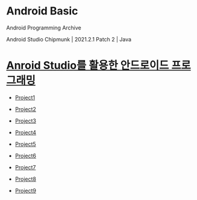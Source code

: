# Android Basic

Android Programming Archive

Android Studio Chipmunk | 2021.2.1 Patch 2 | Java

# [Anroid Studio를 활용한 안드로이드 프로그래밍](https://www.aladin.co.kr/shop/UsedShop/wuseditemall.aspx?ItemId=260275087)

* [Project1](https://github.com/youuungh/Android_Basic/tree/master/Chap01)

* [Project2](https://github.com/youuungh/Android_Basic/tree/master/Chap02)

* [Project3](https://github.com/youuungh/Android_Basic/tree/master/Chap03)

* [Project4](https://github.com/youuungh/Android_Basic/tree/master/Chap04)

* [Project5](https://github.com/youuungh/Android_Basic/tree/master/Chap05)

* [Project6](https://github.com/youuungh/Android_Basic/tree/master/Chap06)

* [Project7](https://github.com/youuungh/Android_Basic/tree/master/Chap07)

* [Project8](https://github.com/youuungh/Android_Basic/tree/master/Chap08)

* [Project9](https://github.com/youuungh/Android_Basic/tree/master/Chap09)
